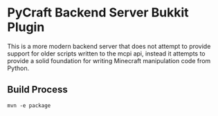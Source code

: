 # PyCraft Backend Server Bukkit Plugin

This is a more modern backend server that does not 
attempt to provide support for older scripts written
to the mcpi api, instead it attempts to provide a 
solid foundation for writing Minecraft manipulation
code from Python.

## Build Process

```
mvn -e package
```